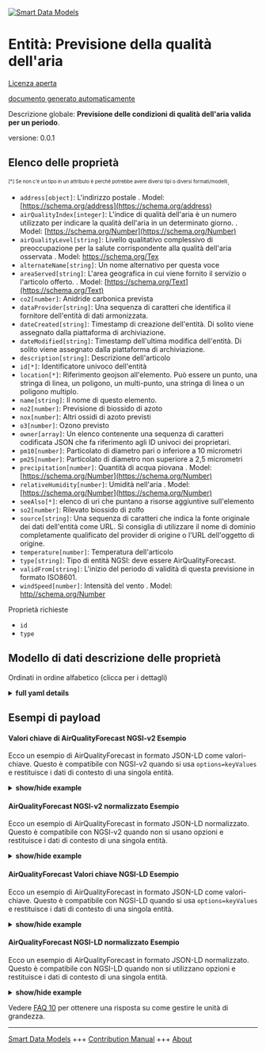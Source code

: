 <!-- 10-Header -->
  
[![Smart Data Models](https://smartdatamodels.org/wp-content/uploads/2022/01/SmartDataModels_logo.png "Logo")](https://smartdatamodels.org)  

Entità: Previsione della qualità dell'aria  
==========================================
<!-- /10-Header -->
  
<!-- 15-License -->
  

[Licenza aperta](https://github.com/smart-data-models//dataModel.Environment/blob/master/AirQualityForecast/LICENSE.md)  

[documento generato automaticamente](https://docs.google.com/presentation/d/e/2PACX-1vTs-Ng5dIAwkg91oTTUdt8ua7woBXhPnwavZ0FxgR8BsAI_Ek3C5q97Nd94HS8KhP-r_quD4H0fgyt3/pub?start=false&loop=false&delayms=3000#slide=id.gb715ace035_0_60)  
<!-- /15-License -->
  
<!-- 20-Description -->
  

Descrizione globale: **Previsione delle condizioni di qualità dell'aria valida per un periodo**.  

versione: 0.0.1  
<!-- /20-Description -->
  
<!-- 30-PropertiesList -->
  


## Elenco delle proprietà  


<sup><sub>[*] Se non c'è un tipo in un attributo è perché potrebbe avere diversi tipi o diversi formati/modelli</sub></sup>.  
- `address[object]`: L'indirizzo postale  . Model: [https://schema.org/address](https://schema.org/address)
- `airQualityIndex[integer]`: L'indice di qualità dell'aria è un numero utilizzato per indicare la qualità dell'aria in un determinato giorno.  . Model: [https://schema.org/Number](https://schema.org/Number)
- `airQualityLevel[string]`: Livello qualitativo complessivo di preoccupazione per la salute corrispondente alla qualità dell'aria osservata  . Model: [https://schema.org/Tex ](https://schema.org/Tex )
- `alternateName[string]`: Un nome alternativo per questa voce  
- `areaServed[string]`: L'area geografica in cui viene fornito il servizio o l'articolo offerto.  . Model: [https://schema.org/Text](https://schema.org/Text)
- `co2[number]`: Anidride carbonica prevista  
- `dataProvider[string]`: Una sequenza di caratteri che identifica il fornitore dell'entità di dati armonizzata.  
- `dateCreated[string]`: Timestamp di creazione dell'entità. Di solito viene assegnato dalla piattaforma di archiviazione.  
- `dateModified[string]`: Timestamp dell'ultima modifica dell'entità. Di solito viene assegnato dalla piattaforma di archiviazione.  
- `description[string]`: Descrizione dell'articolo  
- `id[*]`: Identificatore univoco dell'entità  
- `location[*]`: Riferimento geojson all'elemento. Può essere un punto, una stringa di linea, un poligono, un multi-punto, una stringa di linea o un poligono multiplo.  
- `name[string]`: Il nome di questo elemento.  
- `no2[number]`: Previsione di biossido di azoto  
- `nox[number]`: Altri ossidi di azoto previsti  
- `o3[number]`: Ozono previsto  
- `owner[array]`: Un elenco contenente una sequenza di caratteri codificata JSON che fa riferimento agli ID univoci dei proprietari.  
- `pm10[number]`: Particolato di diametro pari o inferiore a 10 micrometri  
- `pm25[number]`: Particolato di diametro non superiore a 2,5 micrometri  
- `precipitation[number]`: Quantità di acqua piovana  . Model: [https://schema.org/Number](https://schema.org/Number)
- `relativeHumidity[number]`: Umidità nell'aria  . Model: [https://schema.org/Number](https://schema.org/Number)
- `seeAlso[*]`: elenco di uri che puntano a risorse aggiuntive sull'elemento  
- `so2[number]`: Rilevato biossido di zolfo  
- `source[string]`: Una sequenza di caratteri che indica la fonte originale dei dati dell'entità come URL. Si consiglia di utilizzare il nome di dominio completamente qualificato del provider di origine o l'URL dell'oggetto di origine.  
- `temperature[number]`: Temperatura dell'articolo  
- `type[string]`: Tipo di entità NGSI: deve essere AirQualityForecast.  
- `validFrom[string]`: L'inizio del periodo di validità di questa previsione in formato ISO8601.  
- `windSpeed[number]`: Intensità del vento  . Model: [http//schema.org/Number](http//schema.org/Number)
<!-- /30-PropertiesList -->
  
<!-- 35-RequiredProperties -->
  

Proprietà richieste  
- `id`  
- `type`  
<!-- /35-RequiredProperties -->
  
<!-- 40-RequiredProperties -->
  
<!-- /40-RequiredProperties -->
  
<!-- 50-DataModelHeader -->
  

## Modello di dati descrizione delle proprietà  

Ordinati in ordine alfabetico (clicca per i dettagli)  
<!-- /50-DataModelHeader -->
  
<!-- 60-ModelYaml -->
  
<details><summary><strong>full yaml details</strong></summary>    

```yaml  
AirQualityForecast:    
  description: 'A forecast of air quality conditions valid during a period'    
  properties:    
    address:    
      description: 'The mailing address'    
      properties:    
        addressCountry:    
          description: 'Property. The country. For example, Spain. Model:''https://schema.org/addressCountry'''    
          type: string    
        addressLocality:    
          description: 'Property. The locality in which the street address is, and which is in the region. Model:''https://schema.org/addressLocality'''    
          type: string    
        addressRegion:    
          description: 'Property. The region in which the locality is, and which is in the country. Model:''https://schema.org/addressRegion'''    
          type: string    
        postOfficeBoxNumber:    
          description: 'Property. The post office box number for PO box addresses. For example, 03578. Model:''https://schema.org/postOfficeBoxNumber'''    
          type: string    
        postalCode:    
          description: 'Property. The postal code. For example, 24004. Model:''https://schema.org/https://schema.org/postalCode'''    
          type: string    
        streetAddress:    
          description: 'Property. The street address. Model:''https://schema.org/streetAddress'''    
          type: string    
      type: object    
      x-ngsi:    
        model: https://schema.org/address    
        type: Property    
    airQualityIndex:    
      description: 'Air quality index is a number used to report the quality of the air on any given day.'    
      minimum: 0    
      type: integer    
      x-ngsi:    
        model: https://schema.org/Number    
        type: Property    
    airQualityLevel:    
      description: 'Overall qualitative level of health concern corresponding to the air quality observed'    
      minLength: 2    
      type: string    
      x-ngsi:    
        model: 'https://schema.org/Tex '    
        type: Property    
    alternateName:    
      description: 'An alternative name for this item'    
      type: string    
      x-ngsi:    
        type: Property    
    areaServed:    
      description: 'The geographic area where a service or offered item is provided'    
      type: string    
      x-ngsi:    
        model: https://schema.org/Text    
        type: Property    
    co2:    
      description: 'Carbon Dioxide forecasted'    
      minimum: 0    
      type: number    
      x-ngsi:    
        type: Property    
    dataProvider:    
      description: 'A sequence of characters identifying the provider of the harmonised data entity.'    
      type: string    
      x-ngsi:    
        type: Property    
    dateCreated:    
      description: 'Entity creation timestamp. This will usually be allocated by the storage platform.'    
      format: date-time    
      type: string    
      x-ngsi:    
        type: Property    
    dateModified:    
      description: 'Timestamp of the last modification of the entity. This will usually be allocated by the storage platform.'    
      format: date-time    
      type: string    
      x-ngsi:    
        type: Property    
    description:    
      description: 'A description of this item'    
      type: string    
      x-ngsi:    
        type: Property    
    id:    
      anyOf: &airqualityforecast_-_properties_-_owner_-_items_-_anyof    
        - description: 'Property. Identifier format of any NGSI entity'    
          maxLength: 256    
          minLength: 1    
          pattern: ^[\w\-\.\{\}\$\+\*\[\]`|~^@!,:\\]+$    
          type: string    
        - description: 'Property. Identifier format of any NGSI entity'    
          format: uri    
          type: string    
      description: 'Unique identifier of the entity'    
      x-ngsi:    
        type: Property    
    location:    
      description: 'Geojson reference to the item. It can be Point, LineString, Polygon, MultiPoint, MultiLineString or MultiPolygon'    
      oneOf:    
        - description: 'GeoProperty. Geojson reference to the item. Point'    
          properties:    
            bbox:    
              items:    
                type: number    
              minItems: 4    
              type: array    
            coordinates:    
              items:    
                type: number    
              minItems: 2    
              type: array    
            type:    
              enum:    
                - Point    
              type: string    
          required:    
            - type    
            - coordinates    
          title: 'GeoJSON Point'    
          type: object    
        - description: 'GeoProperty. Geojson reference to the item. LineString'    
          properties:    
            bbox:    
              items:    
                type: number    
              minItems: 4    
              type: array    
            coordinates:    
              items:    
                items:    
                  type: number    
                minItems: 2    
                type: array    
              minItems: 2    
              type: array    
            type:    
              enum:    
                - LineString    
              type: string    
          required:    
            - type    
            - coordinates    
          title: 'GeoJSON LineString'    
          type: object    
        - description: 'GeoProperty. Geojson reference to the item. Polygon'    
          properties:    
            bbox:    
              items:    
                type: number    
              minItems: 4    
              type: array    
            coordinates:    
              items:    
                items:    
                  items:    
                    type: number    
                  minItems: 2    
                  type: array    
                minItems: 4    
                type: array    
              type: array    
            type:    
              enum:    
                - Polygon    
              type: string    
          required:    
            - type    
            - coordinates    
          title: 'GeoJSON Polygon'    
          type: object    
        - description: 'GeoProperty. Geojson reference to the item. MultiPoint'    
          properties:    
            bbox:    
              items:    
                type: number    
              minItems: 4    
              type: array    
            coordinates:    
              items:    
                items:    
                  type: number    
                minItems: 2    
                type: array    
              type: array    
            type:    
              enum:    
                - MultiPoint    
              type: string    
          required:    
            - type    
            - coordinates    
          title: 'GeoJSON MultiPoint'    
          type: object    
        - description: 'GeoProperty. Geojson reference to the item. MultiLineString'    
          properties:    
            bbox:    
              items:    
                type: number    
              minItems: 4    
              type: array    
            coordinates:    
              items:    
                items:    
                  items:    
                    type: number    
                  minItems: 2    
                  type: array    
                minItems: 2    
                type: array    
              type: array    
            type:    
              enum:    
                - MultiLineString    
              type: string    
          required:    
            - type    
            - coordinates    
          title: 'GeoJSON MultiLineString'    
          type: object    
        - description: 'GeoProperty. Geojson reference to the item. MultiLineString'    
          properties:    
            bbox:    
              items:    
                type: number    
              minItems: 4    
              type: array    
            coordinates:    
              items:    
                items:    
                  items:    
                    items:    
                      type: number    
                    minItems: 2    
                    type: array    
                  minItems: 4    
                  type: array    
                type: array    
              type: array    
            type:    
              enum:    
                - MultiPolygon    
              type: string    
          required:    
            - type    
            - coordinates    
          title: 'GeoJSON MultiPolygon'    
          type: object    
      x-ngsi:    
        type: GeoProperty    
    name:    
      description: 'The name of this item.'    
      type: string    
      x-ngsi:    
        type: Property    
    no2:    
      description: 'Nitrogen dioxide forecasted'    
      minimum: 0    
      type: number    
      x-ngsi:    
        type: Property    
    nox:    
      description: 'Other Nitrogen oxides forecasted'    
      minimum: 0    
      type: number    
      x-ngsi:    
        type: Property    
    o3:    
      description: 'Ozone forecasted'    
      minimum: 0    
      type: number    
      x-ngsi:    
        type: Property    
    owner:    
      description: 'A List containing a JSON encoded sequence of characters referencing the unique Ids of the owner(s)'    
      items:    
        anyOf: *airqualityforecast_-_properties_-_owner_-_items_-_anyof    
        description: 'Property. Unique identifier of the entity'    
      type: array    
      x-ngsi:    
        type: Property    
    pm10:    
      description: 'Particulate matter 10 micrometers or less in diameter'    
      minimum: 0    
      type: number    
      x-ngsi:    
        type: Property    
    pm25:    
      description: 'Particulate matter 2.5 micrometers or less in diameter'    
      minimum: 0    
      type: number    
      x-ngsi:    
        type: Property    
    precipitation:    
      description: 'Amount of water rain'    
      minimum: 0    
      type: number    
      x-ngsi:    
        model: https://schema.org/Number    
        type: Property    
        units: 'Liters per square meter.'    
    relativeHumidity:    
      description: 'Humidity in the Air'    
      maximum: 1    
      minimum: 0    
      type: number    
      x-ngsi:    
        model: https://schema.org/Number    
        type: Property    
    seeAlso:    
      description: 'list of uri pointing to additional resources about the item'    
      oneOf:    
        - items:    
            format: uri    
            type: string    
          minItems: 1    
          type: array    
        - format: uri    
          type: string    
      x-ngsi:    
        type: Property    
    so2:    
      description: 'Sulfur dioxide detected'    
      minimum: 0    
      type: number    
      x-ngsi:    
        type: Property    
    source:    
      description: 'A sequence of characters giving the original source of the entity data as a URL. Recommended to be the fully qualified domain name of the source provider, or the URL to the source object.'    
      type: string    
      x-ngsi:    
        type: Property    
    temperature:    
      description: 'Temperature of the item'    
      type: number    
      x-ngsi:    
        type: Property    
    type:    
      description: 'NGSI Entity type: it has to be AirQualityForecast'    
      enum:    
        - AirQualityForecast    
      type: string    
      x-ngsi:    
        type: Property    
    validFrom:    
      description: 'The start of the validity period for this forecast as a ISO8601 format'    
      format: date-time    
      type: string    
      x-ngsi:    
        type: Property    
    windSpeed:    
      description: 'Intensity of the wind'    
      minimum: 0    
      type: number    
      x-ngsi:    
        model: http//schema.org/Number    
        type: Property    
  required:    
    - id    
    - type    
  type: object    
  x-derived-from: ""    
  x-disclaimer: 'Redistribution and use in source and binary forms, with or without modification, are permitted  provided that the license conditions are met. Copyleft (c) 2021 Contributors to Smart Data Models Program'    
  x-license-url: https://github.com/smart-data-models/dataModel.Environment/blob/master/AirQualityForecast/LICENSE.md    
  x-model-schema: https://smart-data-models.github.io/dataModel.Environment/AirQualityForecast/schema.json    
  x-model-tags: GreenMov    
  x-version: 0.0.1    
```  
</details>    
<!-- /60-ModelYaml -->
  
<!-- 70-MiddleNotes -->
  
<!-- /70-MiddleNotes -->
  
<!-- 80-Examples -->
  

## Esempi di payload  

#### Valori chiave di AirQualityForecast NGSI-v2 Esempio  

Ecco un esempio di AirQualityForecast in formato JSON-LD come valori-chiave. Questo è compatibile con NGSI-v2 quando si usa `options=keyValues` e restituisce i dati di contesto di una singola entità.  
<details><summary><strong>show/hide example</strong></summary>    

```json  

{  
  "id": "urn:ngsi-ld:AirQualityForecast:France-AirQualityForecast-12345_2022-07-01T18:00:00_2022-07-01T00:00:00",  
  "type": "AirQualityForecast",  
  "address": {  
    "addressCountry": "France",  
    "addressLocality": "Nice",  
    "postalCode": "06200",  
    "type": "PostalAddress"  
  },  
  "airQualityIndex": 3,  
  "airQualityLevel": "moderate",  
  "co2": 45,  
  "dataProvider": "IMREDD_UCA_Nice",  
  "dateIssued": {  
    "@type": "DateTime",  
    "@value": "2022-07-01T10:40:01.00Z"  
  },  
  "dateRetrieved": {  
    "@type": "DateTime",  
    "@value": "2022-07-01T12:57:24.00Z"  
  },  
  "location": {  
    "coordinates": [  
      7.2032497427380235,  
      43.68056738083439  
    ],  
    "type": "Point"  
  },  
  "no2": 69,  
  "nox": 139,  
  "o3": 100,  
  "pm10": 19,  
  "pm25": 21,  
  "precipitation": 0,  
  "relativeHumidity": 0.54,  
  "so2": 11,  
  "temperature": 12.2,  
  "typeOfLocation": "outdoor",  
  "validFrom": "2022-07-01T17:00:00.00Z",  
  "validTo": "2022-07-01T18:00:00.00Z",  
  "validity": "2022-07-01T17:00:00+01:00/2022-07-01T18:00:00+01:00",  
  "windSpeed": 0.64  
}  
```  
</details>  

#### AirQualityForecast NGSI-v2 normalizzato Esempio  

Ecco un esempio di AirQualityForecast in formato JSON-LD normalizzato. Questo è compatibile con NGSI-v2 quando non si usano opzioni e restituisce i dati di contesto di una singola entità.  
<details><summary><strong>show/hide example</strong></summary>    

```json  

{  
  "id": "urn:ngsi-ld:AirQualityForecast:France-AirQualityForecast-12345_2022-07-01T18:00:00_2022-07-01T00:00:00",  
  "type": "AirQualityForecast",  
  "address": {  
    "type": "PostalAddress",  
    "value": {  
      "addressCountry": "France",  
      "postalCode": "06200",  
      "addressLocality": "Nice"  
    }  
  },  
  "location": {  
    "type": "geo:json",  
    "value": {  
      "type": "Point",  
      "coordinates": [  
        7.2032497427380235,  
        43.68056738083439  
      ]  
    }  
  },  
  "dataProvider": {  
    "type": "Text",  
    "value": "IMREDD_UCA_Nice"  
  },  
  "dateIssued": {  
    "type": "DateTime",  
    "value": "2022-07-01T10:40:01.00Z"  
  },  
  "dateRetrieved": {  
    "type": "DateTime",  
    "value": "2022-07-01T12:57:24.00Z"  
  },  
  "validFrom": {  
    "type": "DateTime",  
    "value": "2022-07-01T17:00:00.00Z"  
  },  
  "validTo": {  
    "type": "DateTime",  
    "value": "2022-07-01T18:00:00.00Z"  
  },  
  "validity": {  
    "type": "Text",  
    "value": "2022-07-01T17:00:00+01:00/2022-07-01T18:00:00+01:00"  
  },  
  "airQualityIndex": {  
    "type": "Number",  
    "value": 3  
  },  
  "airQualityLevel": {  
    "type": "Text",  
    "value": "moderate"  
  },  
  "co2": {  
    "type": "Number",  
    "value": 45,  
    "unitCode": "GQ"  
  },  
  "no2": {  
    "type": "Number",  
    "value": 69,  
    "unitCode": "GQ"  
  },  
  "o3": {  
    "type": "Number",  
    "value": 100,  
    "unitCode": "GQ"  
  },  
  "nox": {  
    "type": "Number",  
    "value": 139,  
    "unitCode": "GQ"  
  },  
  "so2": {  
    "type": "Number",  
    "value": 11,  
    "unitCode": "GQ"  
  },  
  "pm10": {  
    "type": "Number",  
    "value": 19,  
    "unitCode": "GQ"  
  },  
  "pm25": {  
    "type": "Number",  
    "value": 21,  
    "unitCode": "GQ"  
  },  
  "temperature": {  
    "type": "Number",  
    "value": 12.2  
  },  
  "relativeHumidity": {  
    "type": "Number",  
    "value": 0.54  
  },  
  "windSpeed": {  
    "type": "Number",  
    "value": 0.64  
  },  
  "precipitation": {  
    "type": "Number",  
    "value": 0  
  },  
  "typeOfLocation": {  
    "type": "Text",  
    "value": "outdoor"  
  }  
}  
```  
</details>  

#### AirQualityForecast Valori chiave NGSI-LD Esempio  

Ecco un esempio di AirQualityForecast in formato JSON-LD come valori-chiave. Questo è compatibile con NGSI-LD quando si usa `options=keyValues` e restituisce i dati di contesto di una singola entità.  
<details><summary><strong>show/hide example</strong></summary>    

```json  

{  
  "id": "urn:ngsi-ld:AirQualityForecast:France-AirQualityForecast-12345_2022-07-01T18:00:00_2022-07-01T00:00:00",  
  "type": "AirQualityForecast",  
  "address": {  
    "addressCountry": "France",  
    "addressLocality": "Nice",  
    "postalCode": "06200",  
    "type": "PostalAddress"  
  },  
  "airQualityIndex": 3,  
  "airQualityLevel": "moderate",  
  "co2": 45,  
  "dataProvider": "IMREDD_UCA_Nice",  
  "dateIssued": {  
    "@type": "DateTime",  
    "@value": "2022-07-01T10:40:01.00Z"  
  },  
  "dateRetrieved": {  
    "@type": "DateTime",  
    "@value": "2022-07-01T12:57:24.00Z"  
  },  
  "location": {  
    "coordinates": [  
      7.2032497427380235,  
      43.68056738083439  
    ],  
    "type": "Point"  
  },  
  "no2": 69,  
  "nox": 139,  
  "o3": 100,  
  "pm10": 19,  
  "pm25": 21,  
  "precipitation": 0,  
  "relativeHumidity": 0.54,  
  "so2": 11,  
  "temperature": 12.2,  
  "typeOfLocation": "outdoor",  
  "validFrom": "2022-07-01T17:00:00.00Z",  
  "validTo": "2022-07-01T18:00:00.00Z",  
  "validity": "2022-07-01T17:00:00+01:00/2022-07-01T18:00:00+01:00",  
  "windSpeed": 0.64,  
  "@context": [  
  
    "https://raw.githubusercontent.com/smart-data-models/dataModel.Environment/master/context.jsonld"  
  ]  
}  
```  
</details>  

#### AirQualityForecast NGSI-LD normalizzato Esempio  

Ecco un esempio di AirQualityForecast in formato JSON-LD normalizzato. Questo è compatibile con NGSI-LD quando non si utilizzano opzioni e restituisce i dati di contesto di una singola entità.  
<details><summary><strong>show/hide example</strong></summary>    

```json  

{  
  "id": "urn:ngsi-ld:AirQualityForecast:France-AirQualityForecast-12345_2022-07-01T18:00:00_2022-07-01T00:00:00",  
  "type": "AirQualityForecast",  
  "address": {  
    "type": "Property",  
    "value": {  
      "addressCountry": "France",  
      "postalCode": "06200",  
      "addressLocality": "Nice",  
      "type": "PostalAddress"  
    }  
  },  
  "location": {  
    "type": "GeoProperty",  
    "value": {  
      "type": "Point",  
      "coordinates": [  
        7.2032497427380235,  
        43.68056738083439  
      ]  
    }  
  },  
  "dataProvider": {  
    "type": "Property",  
    "value": "IMREDD_UCA_Nice"  
  },  
  "dateIssued": {  
    "type": "Property",  
    "value": {  
      "@type": "DateTime",  
      "@value": "2022-07-01T10:40:01.00Z"  
    }  
  },  
  "dateRetrieved": {  
    "type": "Property",  
    "value": {  
      "@type": "DateTime",  
      "@value": "2022-07-01T12:57:24.00Z"  
    }  
  },  
  "validFrom": {  
    "type": "Property",  
    "value": {  
      "@type": "DateTime",  
      "@value": "2022-07-01T17:00:00.00Z"  
    }  
  },  
  "validTo": {  
    "type": "Property",  
    "value": {  
      "@type": "DateTime",  
      "@value": "2022-07-01T18:00:00.00Z"  
    }  
  },  
  "validity": {  
    "type": "Property",  
    "value": "2022-07-01T17:00:00+01:00/2022-07-01T18:00:00+01:00"  
  },  
  "airQualityIndex": {  
    "type": "Property",  
    "value": 3  
  },  
  "airQualityLevel": {  
    "type": "Property",  
    "value": "moderate"  
  },  
  "co2": {  
    "type": "Property",  
    "value": 45,  
    "unitCode": "GQ"  
  },  
  "no2": {  
    "type": "Property",  
    "value": 69,  
    "unitCode": "GQ"  
  },  
  "o3": {  
    "type": "Property",  
    "value": 100,  
    "unitCode": "GQ"  
  },  
  "nox": {  
    "type": "Property",  
    "value": 139,  
    "unitCode": "GQ"  
  },  
  "so2": {  
    "type": "Property",  
    "value": 11,  
    "unitCode": "GQ"  
  },  
  "pm10": {  
    "type": "Property",  
    "value": 19,  
    "unitCode": "GQ"  
  },  
  "pm25": {  
    "type": "Property",  
    "value": 21,  
    "unitCode": "GQ"  
  },  
  "temperature": {  
    "type": "Property",  
    "value": 12.2  
  },  
  "relativeHumidity": {  
    "type": "Property",  
    "value": 0.54  
  },  
  "windSpeed": {  
    "type": "Property",  
    "value": 0.64  
  },  
  "precipitation": {  
    "type": "Property",  
    "value": 0  
  },  
  "typeOfLocation": {  
    "type": "Property",  
    "value": "outdoor"  
  },  
  "@context": [  
  
    "https://raw.githubusercontent.com/smart-data-models/dataModel.Environment/master/context.jsonld"  
  ]  
}  
```  
</details><!-- /80-Examples -->
  
<!-- 90-FooterNotes -->
  
<!-- /90-FooterNotes -->
  
<!-- 95-Units -->
  

Vedere [FAQ 10](https://smartdatamodels.org/index.php/faqs/) per ottenere una risposta su come gestire le unità di grandezza.  
<!-- /95-Units -->
  
<!-- 97-LastFooter -->
  
---  

[Smart Data Models](https://smartdatamodels.org) +++ [Contribution Manual](https://bit.ly/contribution_manual) +++ [About](https://bit.ly/Introduction_SDM)<!-- /97-LastFooter -->
  
